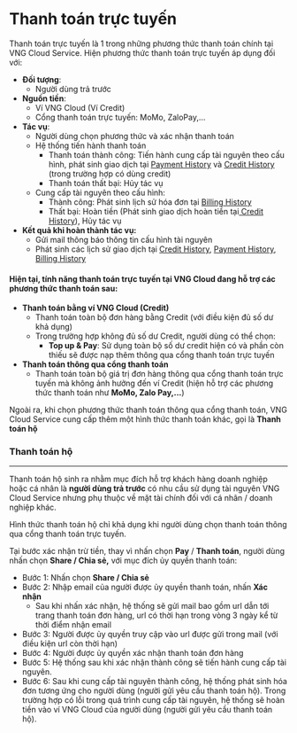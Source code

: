 # Thanh toán trực tuyến

Thanh toán trực tuyến là 1 trong những phương thức thanh toán chính tại VNG Cloud Service. Hiện phương thức thanh toán trực tuyến áp dụng đối với:

* **Đối tượng**:
  * Người dùng trả trước
* **Nguồn tiền**:
  * Ví VNG Cloud (Ví Credit)
  * Cổng thanh toán trực tuyến: MoMo, ZaloPay,...
* **Tác vụ**:
  * Người dùng chọn phương thức và xác nhận thanh toán
  * Hệ thống tiến hành thanh toán
    * Thanh toán thành công: Tiến hành cung cấp tài nguyên theo cấu hình, phát sinh giao dịch tại [Payment History](https://dashboard.console.vngcloud.vn/payment-history) và [Credit History](https://dashboard.console.vngcloud.vn/credit-history) (trong trường hợp có dùng credit)
    * Thanh toán thất bại: Hủy tác vụ
  * Cung cấp tài nguyên theo cấu hình:
    * Thành công: Phát sinh lịch sử hóa đơn tại [Billing History](https://dashboard.console.vngcloud.vn/billing-report)
    * Thất bại: Hoàn tiền (Phát sinh giao dịch hoàn tiền tại[ Credit History](https://dashboard.console.vngcloud.vn/credit-history)), Hủy tác vụ
* **Kết quả khi hoàn thành tác vụ:**
  * Gửi mail thông báo thông tin cấu hình tài nguyên
  * Phát sinh các lịch sử giao dịch tại [Credit History](https://dashboard.console.vngcloud.vn/credit-history), [Payment History](https://dashboard.console.vngcloud.vn/payment-history), [Billing History](https://dashboard.console.vngcloud.vn/billing-report)

#### Hiện tại, tính năng thanh toán trực tuyến tại VNG Cloud đang hỗ trợ các phương thức thanh toán sau: <a href="#thanhtoantructuyen-hientai-tinhnangthanhtoantructuyentaivngclouddanghotrocacphuongthucthanhtoansau" id="thanhtoantructuyen-hientai-tinhnangthanhtoantructuyentaivngclouddanghotrocacphuongthucthanhtoansau"></a>

* **Thanh toán bằng ví VNG Cloud (Credit)**
  * Thanh toán toàn bộ đơn hàng bằng Credit (với điều kiện đủ số dư khả dụng)
  * Trong trường hợp không đủ số dư Credit, người dùng có thể chọn:
    * **Top up & Pay**: Sử dụng toàn bộ số dư credit hiện có và phần còn thiếu sẽ được nạp thêm thông qua cổng thanh toán trực tuyến
* **Thanh toán thông qua cổng thanh toán**
  * Thanh toán toàn bộ giá trị đơn hàng thông qua cổng thanh toán trực tuyến mà không ảnh hưởng đến ví Credit (hiện hỗ trợ các phương thức thanh toán như **MoMo, Zalo Pay,...**)

Ngoài ra, khi chọn phương thức thanh toán thông qua cổng thanh toán, VNG Cloud Service cung cấp thêm một hình thức thanh toán khác, gọi là **Thanh toán hộ**

### **Thanh toán hộ** <a href="#thanhtoantructuyen-thanhtoanho" id="thanhtoantructuyen-thanhtoanho"></a>

***

Thanh toán hộ sinh ra nhằm mục đích hỗ trợ khách hàng doanh nghiệp hoặc cá nhân là **người dùng trả trước** có nhu cầu sử dụng tài nguyên VNG Cloud Service nhưng phụ thuộc về mặt tài chính đối với cá nhân / doanh nghiệp khác.

Hình thức thanh toán hộ chỉ khả dụng khi người dùng chọn thanh toán thông qua cổng thanh toán trực tuyến.

Tại bước xác nhận trừ tiền, thay vì nhấn chọn **Pay** / **Thanh toán**, người dùng nhấn chọn **Share / Chia sẻ,** với mục đích ủy quyền thanh toán:

* Bước 1: Nhấn chọn **Share / Chia sẻ**
* Bước 2: Nhập email của người được ủy quyền thanh toán, nhấn **Xác nhận**
  * Sau khi nhấn xác nhận, hệ thống sẽ gửi mail bao gồm url dẫn tới trang thanh toán đơn hàng, url có thời hạn trong vòng 3 ngày kể từ thời điểm nhận email
* Bước 3: Người được ủy quyền truy cập vào url được gửi trong mail (với điều kiện url còn thời hạn)
* Bước 4: Người được ủy quyền xác nhận thanh toán đơn hàng
* Bước 5: Hệ thống sau khi xác nhận thành công sẽ tiến hành cung cấp tài nguyên.
* Bước 6: Sau khi cung cấp tài nguyên thành công, hệ thống phát sinh hóa đơn tương ứng cho người dùng (người gửi yêu cầu thanh toán hộ). Trong trường hợp có lỗi trong quá trình cung cấp tài nguyên, hệ thống sẽ hoàn tiền vào ví VNG Cloud của người dùng (người gửi yêu cầu thanh toán hộ).
